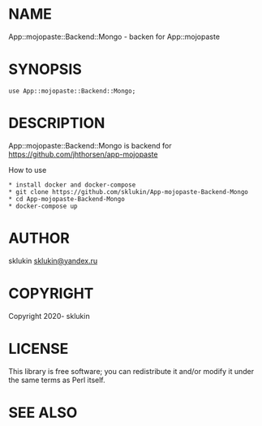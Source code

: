 # NAME

App::mojopaste::Backend::Mongo - backen for App::mojopaste

# SYNOPSIS

    use App::mojopaste::Backend::Mongo;

# DESCRIPTION

App::mojopaste::Backend::Mongo is backend for https://github.com/jhthorsen/app-mojopaste

How to use

    * install docker and docker-compose
    * git clone https://github.com/sklukin/App-mojopaste-Backend-Mongo
    * cd App-mojopaste-Backend-Mongo
    * docker-compose up

# AUTHOR

sklukin <sklukin@yandex.ru>

# COPYRIGHT

Copyright 2020- sklukin

# LICENSE

This library is free software; you can redistribute it and/or modify
it under the same terms as Perl itself.

# SEE ALSO
